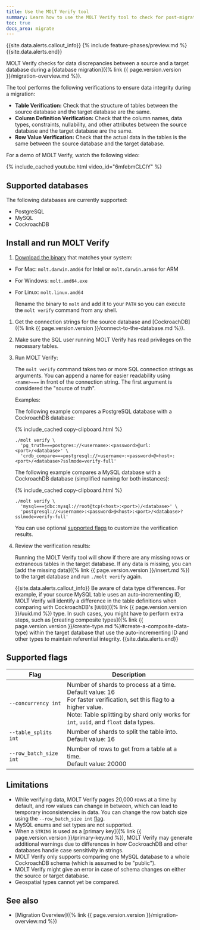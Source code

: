 ```yaml
---
title: Use the MOLT Verify tool
summary: Learn how to use the MOLT Verify tool to check for post-migration data discrepancies.
toc: true
docs_area: migrate
---
```


{{site.data.alerts.callout_info}}
{% include feature-phases/preview.md %}
{{site.data.alerts.end}}

MOLT Verify checks for data discrepancies between a source and a target database during a [database migration]({% link {{ page.version.version }}/migration-overview.md %}).

The tool performs the following verifications to ensure data integrity during a migration:

- **Table Verification:** Check that the structure of tables between the source database and the target database are the same.
- **Column Definition Verification:** Check that the column names, data types, constraints, nullability, and other attributes between the source database and the target database are the same. 
- **Row Value Verification:** Check that the actual data in the tables is the same between the source database and the target database.

For a demo of MOLT Verify, watch the following video:

{% include_cached youtube.html video_id="6mfebmCLClY" %}

## Supported databases

The following databases are currently supported:

- PostgreSQL
- MySQL
- CockroachDB

## Install and run MOLT Verify

1. [Download the binary](https://github.com/cockroachdb/molt/releases/) that matches your system:
  - For Mac: `molt.darwin.amd64` for Intel or `molt.darwin.arm64` for ARM
  - For Windows: `molt.amd64.exe`
  - For Linux: `molt.linux.amd64`

    Rename the binary to `molt` and add it to your `PATH` so you can execute the `molt verify` command from any shell.
1. Get the connection strings for the source database and [CockroachDB]({% link {{ page.version.version }}/connect-to-the-database.md %}).
1. Make sure the SQL user running MOLT Verify has read privileges on the necessary tables.
   
1. Run MOLT Verify: 

    The `molt verify` command takes two or more SQL connection strings as arguments. You can append a name for easier readability using `<name>===` in front of the connection string. The first argument is considered the "source of truth". 
    
    Examples:

    The following example compares a PostgreSQL database with a CockroachDB database:
    
    {% include_cached copy-clipboard.html %}
    ~~~ shell
    ./molt verify \
      'pg_truth===postgres://<username>:<password>@url:<port>/<database>' \
      'crdb_compare===postgresql://<username>:<password>@<host>:<port>/<database>?sslmode=verify-full'
    ~~~

    The following example compares a MySQL database with a CockroachDB database (simplified naming for both instances):

    {% include_cached copy-clipboard.html %}
    ~~~ shell
    ./molt verify \
      'mysql===jdbc:mysql://root@tcp(<host>:<port>)/<database>' \         
      'postgresql://<username>:<password>@<host>:<port>/<database>?sslmode=verify-full'
    ~~~

    You can use optional [supported flags](#supported-flags) to customize the verification results.

1. Review the verification results:

    Running the MOLT Verify tool will show if there are any missing rows or extraneous tables in the target database. If any data is missing, you can [add the missing data]({% link {{ page.version.version }}/insert.md %}) to the target database and run `./molt verify` again.

    {{site.data.alerts.callout_info}} 
    Be aware of data type differences. For example, if your source MySQL table uses an auto-incrementing ID, MOLT Verify will identify a difference in the table definitions when comparing with CockroachDB's [`UUID`]({% link {{ page.version.version }}/uuid.md %}) type. In such cases, you might have to perform extra steps, such as [creating composite types]({% link {{ page.version.version }}/create-type.md %}#create-a-composite-data-type) within the target database that use the auto-incrementing ID and other types to maintain referential integrity.
    {{site.data.alerts.end}}

## Supported flags

Flag | Description
----------|------------
`--concurrency int` | Number of shards to process at a time. <br>Default value: 16 <br>For faster verification, set this flag to a higher value. <br>Note: Table splitting by shard only works for `int`, `uuid`, and `float` data types.
`--table_splits int` | Number of shards to split the table into. <br>Default value: 16
`--row_batch_size int` | Number of rows to get from a table at a time. <br>Default value: 20000

## Limitations

- While verifying data, MOLT Verify pages 20,000 rows at a time by default, and row values can change in between, which can lead to temporary inconsistencies in data. You can change the row batch size using the `--row_batch_size int` [flag](#supported-flags).
- MySQL enums and set types are not supported.
- When a `STRING` is used as a [primary key]({% link {{ page.version.version }}/primary-key.md %}), MOLT Verify may generate additional warnings due to differences in how CockroachDB and other databases handle case sensitivity in strings.
- MOLT Verify only supports comparing one MySQL database to a whole CockroachDB schema (which is assumed to be "public").
- MOLT Verify might give an error in case of schema changes on either the source or target database.
- Geospatial types cannot yet be compared.

## See also

- [Migration Overview]({% link {{ page.version.version }}/migration-overview.md %})
